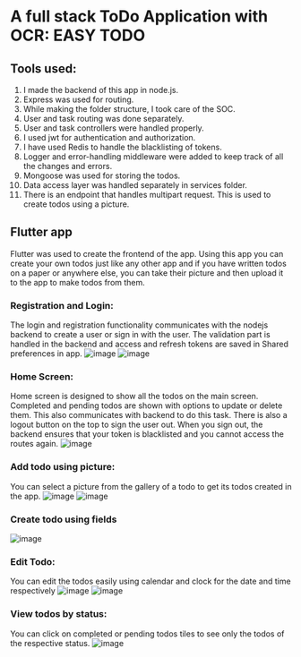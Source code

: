 # A full stack ToDo Application with OCR: EASY TODO

## Tools used:
1. I made the backend of this app in node.js.
2. Express was used for routing.
3. While making the folder structure, I took care of the SOC.
4. User and task routing was done separately.
5. User and task controllers were handled properly.
6. I used jwt for authentication and authorization.
7. I have used Redis to handle the blacklisting of tokens.
8. Logger and error-handling middleware were added to keep track of all the changes and errors.
9. Mongoose was used for storing the todos.
10. Data access layer was handled separately in services folder.
11. There is an endpoint that handles multipart request. This is used to create todos using a picture.

## Flutter app
Flutter was used to create the frontend of the app. Using this app you can create your own todos just like any other app and if you have written todos on a paper or anywhere else, you can take their picture and then upload it to the app to make todos from them.
### Registration and Login:
The login and registration functionality communicates with the nodejs backend to create a user or sign in with the user. The validation part is handled in the backend and access and refresh tokens are saved in Shared preferences in app.
![image](https://github.com/user-attachments/assets/1a5d657d-de41-4660-b808-f528a2621e9e)
![image](https://github.com/user-attachments/assets/23337cf6-d653-4c84-bd38-9675eed9890f)

### Home Screen:
Home screen is designed to show all the todos on the main screen. Completed and pending todos are shown with options to update or delete them. This also communicates with backend to do this task. 
There is also a logout button on the top to sign the user out. When you sign out, the backend ensures that your token is blacklisted and you cannot access the routes again.
![image](https://github.com/user-attachments/assets/8418ae90-a9a6-4701-8042-c745455c356e)


### Add todo using picture:
You can select a picture from the gallery of a todo to get its todos created in the app.
![image](https://github.com/user-attachments/assets/b037222b-a211-47e6-98f4-849bb1e79bc6)
![image](https://github.com/user-attachments/assets/daf466d9-3a0a-4134-8a73-794939928986)

### Create todo using fields
![image](https://github.com/user-attachments/assets/7fe86a5a-9f9d-4957-bd4a-724707748084)

### Edit Todo:
You can edit the todos easily using calendar and clock for the date and time respectively
![image](https://github.com/user-attachments/assets/897234fe-3df6-4d07-bb81-d48524c47f83)
![image](https://github.com/user-attachments/assets/bcd259fe-bf32-4ed6-8d50-c50b1787d496)

### View todos by status:
You can click on completed or pending todos tiles to see only the todos of the respective status.
![image](https://github.com/user-attachments/assets/ca9eab71-c743-49b5-b370-cb0ebd2a14d1)









